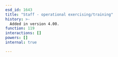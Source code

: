 ```yaml
---
esd_id: 1643
title: "Staff - operational exercising/training"
history: >-
  Added in version 4.00.
function: 119
interactions: []
powers: []
internal: true

---
```




